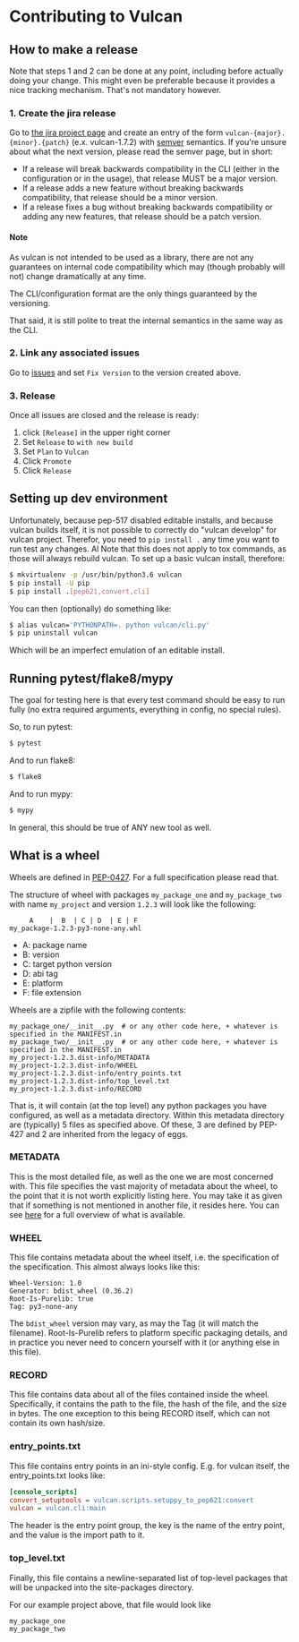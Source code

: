 # Contributing to Vulcan

## How to make a release

Note that steps 1 and 2 can be done at any point, including before actually doing your change. This might even
be preferable because it provides a nice tracking mechanism. That's not mandatory however.

### 1. Create the jira release
Go to [the jira project page](https://jira.ams.optiver.com/projects/VULCAN?selectedItem=com.atlassian.jira.jira-projects-plugin:release-page)
and create an entry of the form `vulcan-{major}.{minor}.{patch}` (e.x. vulcan-1.7.2) with
[semver](https://semver.org/) semantics. If you're unsure about what the next version, please read the semver
page, but in short:

* If a release will break backwards compatibility in the CLI (either in the configuration or in the usage),
  that release MUST be a major version.
* If a release adds a new feature without breaking backwards compatibility, that release should be a minor
  version.
* If a release fixes a bug without breaking backwards compatibility or adding any new features, that release
  should be a patch version.

#### Note
As vulcan is not intended to be used as a library, there are not any guarantees on internal code compatibility
which may (though probably will not) change dramatically at any time. 

The CLI/configuration format are the only things guaranteed by the versioning. 

That said, it is still polite to treat the internal semantics in the same way as the CLI. 

### 2. Link any associated issues 
Go to [issues](https://jira.ams.optiver.com/projects/VULCAN/issues) and set `Fix Version` to the version created
above.


### 3. Release
Once all issues are closed and the release is ready:

1. click `[Release]` in the upper right corner
2. Set `Release` to `with new build`
3. Set `Plan` to `Vulcan`
4. Click `Promote`
5. Click `Release`

## Setting up dev environment
Unfortunately, because pep-517 disabled editable installs, and because vulcan builds itself, it is not 
possible to correctly do "vulcan develop" for vulcan project. Therefor, you need to `pip install .` any time
you want to run test any changes. Al Note that this does not apply to tox commands, as those will always rebuild
vulcan. To set up a basic vulcan install, therefore:

```bash
$ mkvirtualenv -p /usr/bin/python3.6 vulcan
$ pip install -U pip
$ pip install .[pep621,convert,cli]
```

You can then (optionally) do something like:

```bash
$ alias vulcan='PYTHONPATH=. python vulcan/cli.py'
$ pip uninstall vulcan 
```

Which will be an imperfect emulation of an editable install.

## Running pytest/flake8/mypy
The goal for testing here is that every test command should be easy to run fully (no extra required arguments,
everything in config, no special rules). 

So, to run pytest:

```bash
$ pytest
```

And to run flake8:

```bash
$ flake8
```

And to run mypy:

```bash
$ mypy
```

In general, this should be true of ANY new tool as well.

## What is a wheel

Wheels are defined in [PEP-0427](https://www.python.org/dev/peps/pep-0427/). For a full specification please
read that.

The structure of wheel with packages `my_package_one` and `my_package_two` with name `my_project` and version
`1.2.3` will look like the following:

```
     A    |  B  | C | D  | E | F 
my_package-1.2.3-py3-none-any.whl
```

* A: package name
* B: version
* C: target python version
* D: abi tag
* E: platform
* F: file extension

Wheels are a zipfile with the following contents:

```
my_package_one/__init__.py  # or any other code here, + whatever is specified in the MANIFEST.in
my_package_two/__init__.py  # or any other code here, + whatever is specified in the MANIFEST.in
my_project-1.2.3.dist-info/METADATA
my_project-1.2.3.dist-info/WHEEL
my_project-1.2.3.dist-info/entry_points.txt
my_project-1.2.3.dist-info/top_level.txt
my_project-1.2.3.dist-info/RECORD
```

That is, it will contain (at the top level) any python packages you have configured, as well as a metadata
directory. Within this metadata directory are (typically) 5 files as specified above. Of these, 3 are defined
by PEP-427 and 2 are inherited from the legacy of eggs.

### METADATA
This is the most detailed file, as well as the one we are most concerned with. This file specifies the vast
majority of metadata about the wheel, to the point that it is not worth explicitly listing here. You may take
it as given that if something is not mentioned in another file, it resides here. You can see
[here](https://packaging.python.org/specifications/core-metadata) for a full overview of what is available.

### WHEEL
This file contains metadata about the wheel itself, i.e. the specification of the specification. This almost
always looks like this:

```
Wheel-Version: 1.0                   
Generator: bdist_wheel (0.36.2)      
Root-Is-Purelib: true                
Tag: py3-none-any                    
```

The `bdist_wheel` version may vary, as may the Tag (it will match the filename). Root-Is-Purelib refers to
platform specific packaging details, and in practice you never need to concern yourself with it (or anything
else in this file).

### RECORD
This file contains data about all of the files contained inside the wheel. Specifically, it contains the path
to the file, the hash of the file, and the size in bytes. The one exception to this being RECORD itself, which
can not contain its own hash/size.

### entry\_points.txt
This file contains entry points in an ini-style config. E.g. for vulcan itself, the entry_points.txt looks
like:

```ini
[console_scripts]                                                
convert_setuptools = vulcan.scripts.setuppy_to_pep621:convert    
vulcan = vulcan.cli:main                                         
```

The header is the entry point group, the key is the name of the entry point, and the value is the import path
to it.

### top\_level.txt
Finally, this file contains a newline-separated list of top-level packages that will be unpacked into the
site-packages directory.

For our example project above, that file would look like

```
my_package_one
my_package_two
```
